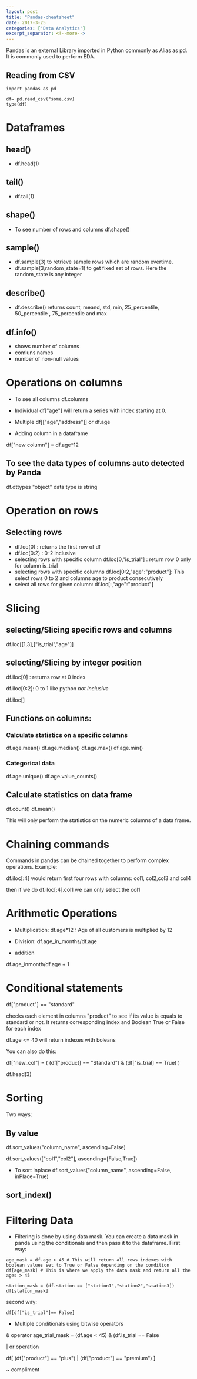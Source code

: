 ```yaml
---
layout: post
title: "Pandas-cheatsheet"
date: 2017-3-25
categories: ['Data Analytics']
excerpt_separator: <!--more-->
---
```



Pandas is an external Library imported in Python commonly as Alias as pd. It is commonly used to perform EDA.

## Reading from CSV

```
import pandas as pd

df= pd.read_csv("some.csv)
type(df)
```

# Dataframes
## head()
- df.head(1)
## tail()
- df.tail(1)
## shape()
- To see number of rows and columns
df.shape()
## sample()
- df.sample(3) to retrieve sample rows which are random evertime.
- df.sample(3,random_state=1) to get fixed set of rows. Here the random_state is any integer
## describe()
- df.describe() returns count, meand, std, min, 25_percentile, 50_percentile , 75_percentile and max

## df.info()
- shows number of columns
- comluns names
- number of non-null values

# Operations on columns
- To see all columns
df.columns

- Individual
df["age"] will return a series with index starting at 0.
- Multiple
df[["age","address"]]
or
df.age 
- Adding column in a dataframe

df["new column"] = df.age*12

## To see the data types of columns auto detected by Panda
df.dttypes
"object" data type is string



# Operation on rows
## Selecting rows

- df.loc(0) : returns the first row of df
- df.loc(0:2) : 0-2 inclusive 
- selecting rows with specific column
df.loc[0,"is_trial"] : return row 0 only for column is_trial
- selecting rows with specific columns
df.loc[0:2,"age":"product"]: This select rows 0 to 2 and columns age to product consecutively
- select all rows for given column:
df.loc[:,"age":"product"]

# Slicing
## selecting/Slicing specific rows and columns
df.loc[[1,3],["is_trial","age"]]

## selecting/Slicing by integer position

df.iloc[0] : returns row at 0 index

df.iloc[0:2]: 0 to 1 like python *not Inclusive*

df.iloc[]


## Functions on columns:
### Calculate statistics on a specific columns
df.age.mean()
df.age.median()
df.age.max()
df.age.min()
### Categorical data
df.age.unique()
df.age.value_counts()
## Calculate statistics on data frame
df.count()
df.mean()

This will only perform the statistics on the numeric columns of a data frame.

# Chaining commands

Commands in pandas can be chained together to perform complex operations. Example:

df.iloc[:4] would return first four rows with columns: col1, col2,col3 and col4

then if we do df.iloc[:4].col1 we can only select the col1

# Arithmetic Operations

- Multiplication:
df.age*12 : Age of all customers is multiplied by 12

- Division: 
df.age_in_months/df.age

- addition

df.age_inmonth/df.age + 1

# Conditional statements

df["product"] == "standard"

checks each element in columns "product" to see if its value is equals to standard or not. It returns corresponding index and Boolean True or False for each index

df.age <= 40 will return indexes with boleans

You can also do this:

df["new_col"] = (
    (df["product] == "Standard") &
    (df["is_trial] == True)
)

df.head(3)

# Sorting

Two ways:

## By value
df.sort_values("column_name", ascending=False)

df.sort_values(["col1","col2"], ascending=[False,True])

- To sort inplace
df.sort_values("column_name", ascending=False, inPlace=True)

## sort_index()

# Filtering Data

- Filtering is done by using data mask. You can create a data mask in panda using the conditionals and then pass it to the dataframe.
First way:
```
age_mask = df.age > 45 # This will return all rows indexes with boolean values set to True or False depending on the condition
df[age_mask] # This is where we apply the data mask and return all the ages > 45

station_mask = (df.station == ["station1","station2","station3])
df[station_mask]
```

second way:
```
df[df["is_trial"]== False]
```

- Multiple conditionals using bitwise operators

& operator
age_trial_mask = (df.age < 45) & (df.is_trial == False

| or operation

df[
    (df["product"] == "plus") |
    (df["product"] == "premium")
]

~ compliment




